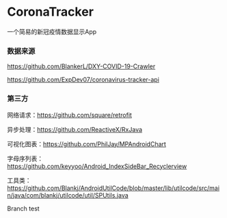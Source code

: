 # CoronaTracker

一个简易的新冠疫情数据显示App

### 数据来源
https://github.com/BlankerL/DXY-COVID-19-Crawler

https://github.com/ExpDev07/coronavirus-tracker-api

### 第三方

网络请求：https://github.com/square/retrofit

异步处理：https://github.com/ReactiveX/RxJava

可视化图表：https://github.com/PhilJay/MPAndroidChart

字母序列表：https://github.com/keyyoo/Android_IndexSideBar_Recyclerview

工具类：https://github.com/Blankj/AndroidUtilCode/blob/master/lib/utilcode/src/main/java/com/blankj/utilcode/util/SPUtils.java



Branch test